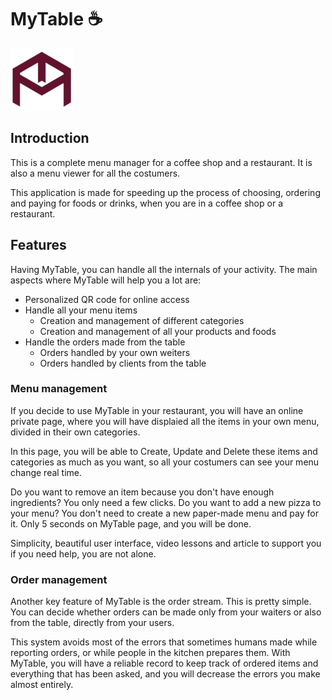 # MyTable :coffee:

![MyTable logo](/dashboard_frontend/public/mytable_logo.png)

## Introduction

This is a complete menu manager for a coffee shop and a restaurant. It is also a menu viewer for all the costumers. 

This application is made for speeding up the process of choosing, ordering and paying for foods or drinks, when you are in a coffee shop or a restaurant.

## Features

Having MyTable, you can handle all the internals of your activity. The main aspects where MyTable will help you a lot are:

* Personalized QR code for online access
* Handle all your menu items
  * Creation and management of different categories
  * Creation and management of all your products and foods
* Handle the orders made from the table
  * Orders handled by your own weiters
  * Orders handled by clients from the table

### Menu management

If you decide to use MyTable in your restaurant, you will have an online private page, where you will have displaied all the items in your own menu, divided in their own categories. 

In this page, you will be able to Create, Update and Delete these items and categories as much as you want, so all your costumers can see your menu change real time. 

Do you want to remove an item because you don't have enough ingredients? You only need a few clicks. Do you want to add a new pizza to your menu? You don't need to create a new paper-made menu and pay for it. Only 5 seconds on MyTable page, and you will be done. 

Simplicity, beautiful user interface, video lessons and article to support you if you need help, you are not alone. 

### Order management

Another key feature of MyTable is the order stream. This is pretty simple. You can decide whether orders can be made only from your waiters or also from the table, directly from your users. 

This system avoids most of the errors that sometimes humans made while reporting orders, or while people in the kitchen prepares them. With MyTable, you will have a reliable record to keep track of ordered items and everything that has been asked, and you will decrease the errors you make almost entirely. 
